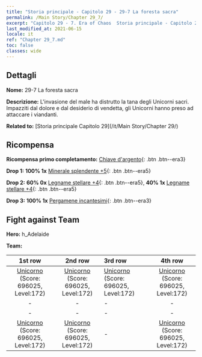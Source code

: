 ```yaml
---
title: "Storia principale - Capitolo 29 - 29-7 La foresta sacra"
permalink: /Main Story/Chapter 29_7/
excerpt: "Capitolo 29 - 7. Era of Chaos  Storia principale - Capitolo 29_7. 29-7 La foresta sacra"
last_modified_at: 2021-06-15
locale: it
ref: "Chapter 29_7.md"
toc: false
classes: wide
---
```


## Dettagli

 **Nome:** 29-7 La foresta sacra

 **Descrizione:** L'invasione del male ha distrutto la tana degli Unicorni sacri. Impazziti dal dolore e dal desiderio di vendetta, gli Unicorni hanno preso ad attaccare i viandanti.

 **Related to:** [Storia principale Capitolo 29](/it/Main Story/Chapter 29/)

## Ricompensa

 **Ricompensa primo completamento:** [Chiave d'argento](/ItemsIT/con_693/){: .btn .btn--era3}

 **Drop 1:** **100% 1x** [Minerale splendente +5](/ItemsIT/mat_96/){: .btn .btn--era5}

 **Drop 2:** **60% 0x** [Legname stellare +4](/ItemsIT/mat_90/){: .btn .btn--era5}, **40% 1x** [Legname stellare +4](/ItemsIT/mat_90/){: .btn .btn--era5}

 **Drop 3:** **100% 1x** [Pergamene incantesimi](/ItemsIT/con_694/){: .btn .btn--era3}


## Fight against Team
 **Hero:** h_Adelaide

 **Team:**


  | 1st row | 2nd row | 3rd row | 4th row |
  |:----:|:----:|:----|:----:|
  | [Unicorno](/it/units/Unicorn/) (Score: 696025, Level:172)  | [Unicorno](/it/units/Unicorn/) (Score: 696025, Level:172)  | [Unicorno](/it/units/Unicorn/) (Score: 696025, Level:172)  | [Unicorno](/it/units/Unicorn/) (Score: 696025, Level:172)  |
  | - | - | - | - |
  | - | - | - | - |
  | [Unicorno](/it/units/Unicorn/) (Score: 696025, Level:172)  | [Unicorno](/it/units/Unicorn/) (Score: 696025, Level:172)  | - | [Unicorno](/it/units/Unicorn/) (Score: 696025, Level:172)  |


